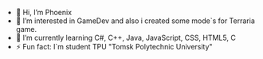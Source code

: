 - 👋 Hi, I’m Phoenix
- 👀 I’m interested in GameDev and also i created some mode`s for Terraria game.
- 🌱 I’m currently learning C#, C++, Java, JavaScript, CSS, HTML5, C
- ⚡ Fun fact: I`m student TPU "Tomsk Polytechnic University"

<!---
cosmicstone/cosmicstone is a ✨ special ✨ repository because its `README.md` (this file) appears on your GitHub profile.
You can click the Preview link to take a look at your changes.
--->
